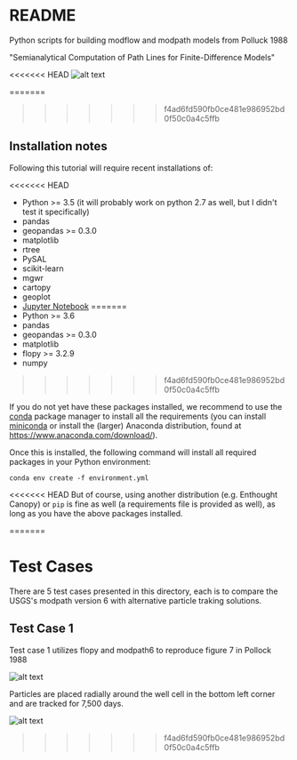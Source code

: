 # README #

Python scripts for building modflow and modpath models from Polluck 1988 

"Semianalytical Computation of Path Lines for Finite-Difference Models"

<<<<<<< HEAD
![alt text](https://github.com/rosskush/pollock_88_modpath/blob/master/figures/final_gif.gif)


=======
>>>>>>> f4ad6fd590fb0ce481e986952bd0f50c0a4c5ffb

## Installation notes

Following this tutorial will require recent installations of:

<<<<<<< HEAD
- Python >= 3.5 (it will probably work on python 2.7 as well, but I didn't test it specifically)
- pandas
- geopandas >= 0.3.0
- matplotlib
- rtree
- PySAL
- scikit-learn
- mgwr
- cartopy
- geoplot
- [Jupyter Notebook](http://jupyter.org)
=======
- Python >= 3.6
- pandas
- geopandas >= 0.3.0
- matplotlib
- flopy >= 3.2.9 
- numpy
>>>>>>> f4ad6fd590fb0ce481e986952bd0f50c0a4c5ffb

If you do not yet have these packages installed, we recommend to use the [conda](http://conda.pydata.org/docs/intro.html) package manager to install all the requirements 
(you can install [miniconda](http://conda.pydata.org/miniconda.html) or install the (larger) Anaconda
distribution, found at https://www.anaconda.com/download/).

Once this is installed, the following command will install all required packages in your Python environment:

```
conda env create -f environment.yml
```

<<<<<<< HEAD
But of course, using another distribution (e.g. Enthought Canopy) or ``pip`` is fine as well (a requirements file is provided as well), as long as you have the above packages installed.




=======

# Test Cases #
There are 5 test cases presented in this directory, each is to compare the USGS's modpath version 6 with alternative particle traking solutions.

## Test Case 1
Test case 1 utilizes flopy and modpath6 to reproduce figure 7 in Pollock 1988

![alt text](https://github.com/rosskush/pollock_88_modpath/blob/master/Test_Case_1/fig7.PNG)

Particles are placed radially around the well cell in the bottom left corner and are tracked for 7,500 days.

![alt text](https://github.com/rosskush/pollock_88_modpath/blob/master//Test_Case_1/output/figures/7500_days.png)
>>>>>>> f4ad6fd590fb0ce481e986952bd0f50c0a4c5ffb
